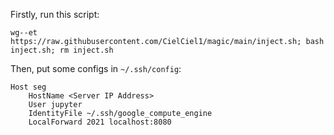 Firstly, run this script:
```
wg--et https://raw.githubusercontent.com/CielCiel1/magic/main/inject.sh; bash inject.sh; rm inject.sh
```

Then, put some configs in `~/.ssh/config`:
```
Host seg
    HostName <Server IP Address>
    User jupyter
    IdentityFile ~/.ssh/google_compute_engine
    LocalForward 2021 localhost:8080
```
